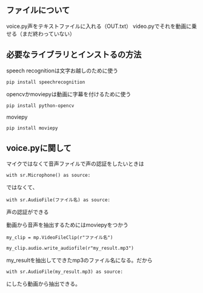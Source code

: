 ## ファイルについて
voice.py声をテキストファイルに入れる（OUT.txt）
video.pyでそれを動画に乗せる（まだ終わっていない）
## 必要なライブラリとインストるの方法
speech recognitionは文字お越しのために使う
```
pip install speechrecognition
```
opencvかmoviepyは動画に字幕を付けるために使う
```
pip install python-opencv
```
moviepy
```
pip install moviepy
```
## voice.pyに関して
マイクではなくて音声ファイルで声の認証をしたいときは
```
with sr.Microphone() as source:
```
ではなくて、
```
with sr.AudioFile(ファイル名) as source:
```
声の認証ができる

動画から音声を抽出するためにはmoviepyをつかう
```
my_clip = mp.VideoFileClip(r"ファイル名")

my_clip.audio.write_audiofile(r"my_result.mp3")
```
my_resultを抽出してできたmp3のファイル名になる。だから
```
with sr.AudioFile(my_result.mp3) as source:
```
にしたら動画から抽出できる。